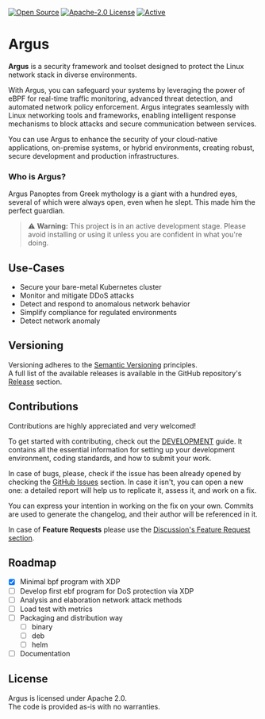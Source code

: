 [![Open Source](https://img.shields.io/badge/Open-Source-brightgreen)](https://opensource.org/)
[![Apache-2.0 License](https://img.shields.io/github/license/masterbpro/argus)](https://opensource.org/licenses/)
[![Active](http://img.shields.io/badge/Status-Active-green.svg)](https://github.com/masterbpro/argus)

# Argus

**Argus** is a security framework and toolset designed to protect the Linux network stack in diverse environments.

With Argus, you can safeguard your systems by leveraging the power of eBPF for real-time traffic monitoring, advanced
threat detection, and automated network policy enforcement. Argus integrates seamlessly with Linux networking tools and
frameworks, enabling intelligent response mechanisms to block attacks and secure communication between services.

You can use Argus to enhance the security of your cloud-native applications, on-premise systems, or hybrid environments,
creating robust, secure development and production infrastructures.

### Who is Argus?

Argus Panoptes from Greek mythology is a giant with a hundred eyes, several of which were always open, even when he
slept. This made him the perfect guardian.

> ⚠️ **Warning:** This project is in an active development stage. Please avoid installing or using it unless you are
> confident in what you're doing.

## Use-Cases

* Secure your bare-metal Kubernetes cluster
* Monitor and mitigate DDoS attacks
* Detect and respond to anomalous network behavior
* Simplify compliance for regulated environments
* Detect network anomaly

## Versioning

Versioning adheres to the [Semantic Versioning](http://semver.org/) principles.  
A full list of the available releases is available in the GitHub
repository's [Release](https://github.com/masterbpro/argus/releases) section.

## Contributions

Contributions are highly appreciated and very welcomed!

To get started with contributing, check out the [DEVELOPMENT](docs/DEVELOPMENT.md) guide.
It contains all the essential information for setting up your development environment, coding standards, and how to
submit your work.

In case of bugs, please, check if the issue has been already opened by checking
the [GitHub Issues](https://github.com/masterbpro/argus/issues) section.
In case it isn't, you can open a new one: a detailed report will help us to replicate it, assess it, and work on a fix.

You can express your intention in working on the fix on your own.
Commits are used to generate the changelog, and their author will be referenced in it.

In case of **Feature Requests** please use
the [Discussion's Feature Request section](https://github.com/masterbpro/argus/discussions/categories/feature-requests).

## Roadmap

- [x] Minimal bpf program with XDP
- [ ] Develop first ebf program for DoS protection via XDP
- [ ] Analysis and elaboration network attack methods
- [ ] Load test with metrics
- [ ] Packaging and distribution way
    - [ ] binary
    - [ ] deb
    - [ ] helm
- [ ] Documentation

## License

Argus is licensed under Apache 2.0.  
The code is provided as-is with no warranties.
